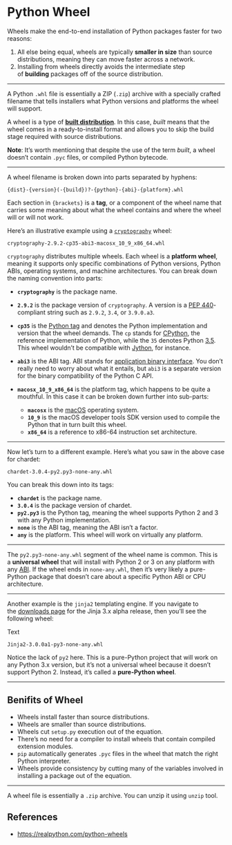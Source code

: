 # Python Wheel

Wheels make the end-to-end installation of Python packages faster for two reasons:

1. All else being equal, wheels are typically **smaller in size** than source distributions, meaning they can move faster across a network.
2. Installing from wheels directly avoids the intermediate step of **building** packages off of the source distribution.

---

A Python `.whl` file is essentially a ZIP (`.zip`) archive with a specially crafted filename that tells installers what Python versions and platforms the wheel will support.

A wheel is a type of [**built distribution**](https://packaging.python.org/glossary/#term-built-distribution). In this case, _built_ means that the wheel comes in a ready-to-install format and allows you to skip the build stage required with source distributions.

**Note**: It’s worth mentioning that despite the use of the term _built_, a wheel doesn’t contain `.pyc` files, or compiled Python bytecode.

---

A wheel filename is broken down into parts separated by hyphens:

```
{dist}-{version}(-{build})?-{python}-{abi}-{platform}.whl
```

Each section in `{brackets}` is a **tag**, or a component of the wheel name that carries some meaning about what the wheel contains and where the wheel will or will not work.

Here’s an illustrative example using a [`cryptography`](https://github.com/pyca/cryptography) wheel:


```
cryptography-2.9.2-cp35-abi3-macosx_10_9_x86_64.whl
```

`cryptography` distributes multiple wheels. Each wheel is a **platform wheel**, meaning it supports only specific combinations of Python versions, Python ABIs, operating systems, and machine architectures. You can break down the naming convention into parts:

- **`cryptography`** is the package name.
    
- **`2.9.2`** is the package version of `cryptography`. A version is a [PEP 440](https://www.python.org/dev/peps/pep-0440/)-compliant string such as `2.9.2`, `3.4`, or `3.9.0.a3`.
    
- **`cp35`** is the [Python tag](https://www.python.org/dev/peps/pep-0425/#python-tag) and denotes the Python implementation and version that the wheel demands. The `cp` stands for [CPython](https://realpython.com/cpython-source-code-guide/), the reference implementation of Python, while the `35` denotes Python [3.5](https://docs.python.org/3/whatsnew/3.5.html). This wheel wouldn’t be compatible with [Jython](https://www.jython.org/), for instance.
    
- **`abi3`** is the ABI tag. ABI stands for [application binary interface](https://docs.python.org/3/c-api/stable.html). You don’t really need to worry about what it entails, but `abi3` is a separate version for the binary compatibility of the Python C API.
    
- **`macosx_10_9_x86_64`** is the platform tag, which happens to be quite a mouthful. In this case it can be broken down further into sub-parts:
    
    - **`macosx`** is the [macOS](https://en.wikipedia.org/wiki/MacOS) operating system.
    - **`10_9`** is the macOS developer tools SDK version used to compile the Python that in turn built this wheel.
    - **`x86_64`** is a reference to x86-64 instruction set architecture.

---

Now let’s turn to a different example. Here’s what you saw in the above case for chardet:

```
chardet-3.0.4-py2.py3-none-any.whl
```

You can break this down into its tags:

- **`chardet`** is the package name.
- **`3.0.4`** is the package version of chardet.
- **`py2.py3`** is the Python tag, meaning the wheel supports Python 2 and 3 with any Python implementation.
- **`none`** is the ABI tag, meaning the ABI isn’t a factor.
- **`any`** is the platform. This wheel will work on virtually any platform.

---

The `py2.py3-none-any.whl` segment of the wheel name is common. This is a **universal wheel** that will install with Python 2 or 3 on any platform with any [ABI](https://stackoverflow.com/a/2456882/7954504). If the wheel ends in `none-any.whl`, then it’s very likely a pure-Python package that doesn’t care about a specific Python ABI or CPU architecture.

---

Another example is the `jinja2` templating engine. If you navigate to the [downloads page](https://pypi.org/project/Jinja2/3.0.0a1/#files) for the Jinja 3.x alpha release, then you’ll see the following wheel:

Text

`Jinja2-3.0.0a1-py3-none-any.whl`

Notice the lack of `py2` here. This is a pure-Python project that will work on any Python 3.x version, but it’s not a universal wheel because it doesn’t support Python 2. Instead, it’s called a **pure-Python wheel**.

---

## Benifits of Wheel

- Wheels install faster than source distributions.
- Wheels are smaller than source distributions.
- Wheels cut `setup.py` execution out of the equation.
- There’s no need for a compiler to install wheels that contain compiled extension modules.
- `pip` automatically generates `.pyc` files in the wheel that match the right Python interpreter.
- Wheels provide consistency by cutting many of the variables involved in installing a package out of the equation.

---

A wheel file is essentially a `.zip` archive. You can unzip it using `unzip` tool.

## References

- https://realpython.com/python-wheels
